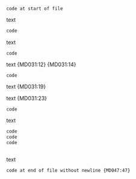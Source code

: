 ```
code at start of file
```

text

```ruby
code
```

text
```
code
```
text {MD031:12} {MD031:14}

```
code
```
text {MD031:19}

text {MD031:23}
```
code
```

text

```js
code
code
code
```

```html
```

text

<!-- markdownlint-configure-file {
  "fenced-code-language": false,
  "first-line-heading": false
} -->

```
code at end of file without newline {MD047:47}
```